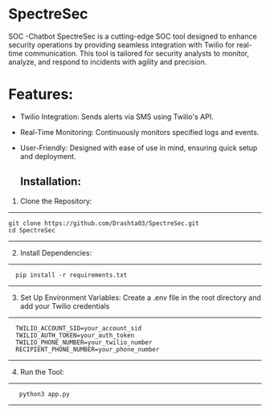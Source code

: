 # SpectreSec
SOC -Chatbot
SpectreSec is a cutting-edge SOC tool designed to enhance security operations by providing seamless integration with Twilio for real-time communication. This tool is tailored for security analysts to monitor, analyze, and respond to incidents with agility and precision.

# Features:
- Twilio Integration: Sends alerts via SMS using Twilio's API.
- Real-Time Monitoring: Continuously monitors specified logs and events.
- User-Friendly: Designed with ease of use in mind, ensuring quick setup and deployment.

  ## Installation:

1.  Clone the Repository: 

---    
    git clone https://github.com/Drashta03/SpectreSec.git
    cd SpectreSec

---

2.  Install Dependencies:

---
      pip install -r requirements.txt
---

3.  Set Up Environment Variables: Create a .env file in the root directory and add your Twilio credentials

 ---

      TWILIO_ACCOUNT_SID=your_account_sid
      TWILIO_AUTH_TOKEN=your_auth_token
      TWILIO_PHONE_NUMBER=your_twilio_number
      RECIPIENT_PHONE_NUMBER=your_phone_number

 ---

4.  Run the Tool:

---

       python3 app.py

 
---


  
